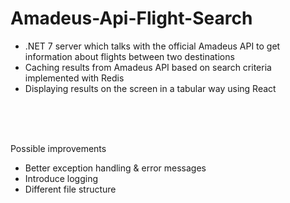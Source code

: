 # Amadeus-Api-Flight-Search

- .NET 7 server which talks with the official Amadeus API to get information about flights between two destinations  
- Caching results from Amadeus API based on search criteria implemented with Redis  
- Displaying results on the screen in a tabular way using React
</br>
</br>
</br>

Possible improvements    
- Better exception handling & error messages
- Introduce logging
- Different file structure
